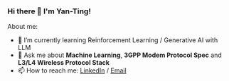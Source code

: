 ### Hi there 👋 I'm Yan-Ting!

About me:
- 🌱 I’m currently learning Reinforcement Learning / Generative AI with LLM
- 💬 Ask me about **Machine Learning**, **3GPP Modem Protocol Spec** and **L3/L4 Wireless Protocol Stack**
- 📫 How to reach me: [LinkedIn](https://www.linkedin.com/in/yan-ting-chen/) / [Email](mailto:yantingchn@gmail.com)

<!--
**yantingchn/yantingchn** is a ✨ _special_ ✨ repository because its `README.md` (this file) appears on your GitHub profile.

Here are some ideas to get you started:

- 🔭 I’m currently working on ...
- 🌱 I’m currently learning ...
- 👯 I’m looking to collaborate on ...
- 🤔 I’m looking for help with ...
- 💬 Ask me about ...
- 📫 How to reach me: ...
- 😄 Pronouns: ...
- ⚡ Fun fact: ...
-->
